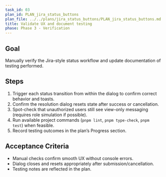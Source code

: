 ```yaml
---
task_id: 03
plan_id: PLAN_jira_status_buttons
plan_file: ../../plans/jira_status_buttons/PLAN_jira_status_buttons.md
title: Validate UX and document testing
phase: Phase 3 - Verification
---
```


## Goal

Manually verify the Jira-style status workflow and update documentation of testing performed.

## Steps

1. Trigger each status transition from within the dialog to confirm correct behavior and toasts.
2. Confirm the resolution dialog resets state after success or cancellation.
3. Spot-check that unauthorized users still see view-only messaging (requires role simulation if possible).
4. Run available project commands (`pnpm lint`, `pnpm type-check`, `pnpm test`) when feasible.
5. Record testing outcomes in the plan’s Progress section.

## Acceptance Criteria

- Manual checks confirm smooth UX without console errors.
- Dialog closes and resets appropriately after submission/cancellation.
- Testing notes are reflected in the plan.


